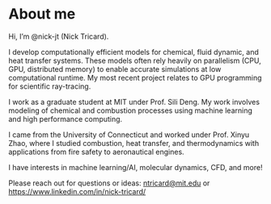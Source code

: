 # About me


Hi, I’m @nick-jt (Nick Tricard). 

I develop computationally efficient models for chemical, fluid dynamic, and heat transfer systems.
These models often rely heavily on parallelism (CPU, GPU, distributed memory) to enable accurate simulations at low computational runtime.
My most recent project relates to GPU programming for scientific ray-tracing.

I work as a graduate student at MIT under Prof. Sili Deng. My work involves modeling of chemical and combustion processes using machine learning and high performance computing.

I came from the University of Connecticut and worked under Prof. Xinyu Zhao, where I studied combustion, heat transfer, and thermodynamics with applications from fire safety to aeronautical engines.

I have interests in machine learning/AI, molecular dynamics, CFD, and more!

Please reach out for questions or ideas: ntricard@mit.edu or https://www.linkedin.com/in/nick-tricard/
